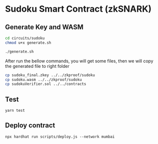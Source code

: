 # Sudoku Smart Contract (zkSNARK)

## **Generate Key and WASM** 


```bash
cd circuits/sudoku
chmod u+x generate.sh

./generate.sh
```

After run the bellow commands, you will get some files, then we will copy the generated file to right folder

```bash
cp sudoku_final.zkey ../../zkproof/sudoku
cp sudoku.wasm ../../zkproof/sudoku
cp sudokuVerifier.sol ../../contracts
```

## **Test**

```
yarn test
```

## **Deploy contract**

```
npx hardhat run scripts/deploy.js --network mumbai
```